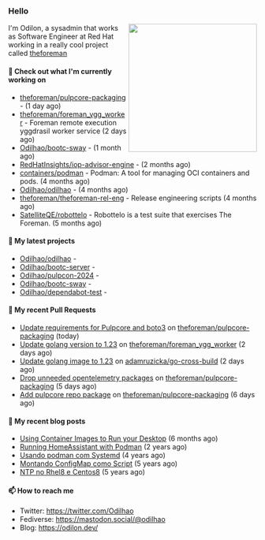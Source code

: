 ### Hello

<img align="right" src="https://avatars.githubusercontent.com/odilhao" width="260">

I'm Odilon, a sysadmin that works as Software Engineer at Red Hat working in a really cool project called [theforeman](https://theforeman.org/)

#### 👷 Check out what I'm currently working on

- [theforeman/pulpcore-packaging](https://github.com/theforeman/pulpcore-packaging) -  (1 day ago)
- [theforeman/foreman_ygg_worker](https://github.com/theforeman/foreman_ygg_worker) - Foreman remote execution yggdrasil worker service (2 days ago)
- [Odilhao/bootc-sway](https://github.com/Odilhao/bootc-sway) -  (1 month ago)
- [RedHatInsights/iop-advisor-engine](https://github.com/RedHatInsights/iop-advisor-engine) -  (2 months ago)
- [containers/podman](https://github.com/containers/podman) - Podman: A tool for managing OCI containers and pods. (4 months ago)
- [Odilhao/odilhao](https://github.com/Odilhao/odilhao) -  (4 months ago)
- [theforeman/theforeman-rel-eng](https://github.com/theforeman/theforeman-rel-eng) - Release engineering scripts (4 months ago)
- [SatelliteQE/robottelo](https://github.com/SatelliteQE/robottelo) - Robottelo is a test suite that exercises The Foreman. (5 months ago)

#### 🌱 My latest projects

- [Odilhao/odilhao](https://github.com/Odilhao/odilhao) - 
- [Odilhao/bootc-server](https://github.com/Odilhao/bootc-server) - 
- [Odilhao/pulpcon-2024](https://github.com/Odilhao/pulpcon-2024) - 
- [Odilhao/bootc-sway](https://github.com/Odilhao/bootc-sway) - 
- [Odilhao/dependabot-test](https://github.com/Odilhao/dependabot-test) - 

#### 🔨 My recent Pull Requests

- [Update requirements for Pulpcore and boto3](https://github.com/theforeman/pulpcore-packaging/pull/1909) on [theforeman/pulpcore-packaging](https://github.com/theforeman/pulpcore-packaging) (today)
- [Update golang version to 1.23](https://github.com/theforeman/foreman_ygg_worker/pull/23) on [theforeman/foreman_ygg_worker](https://github.com/theforeman/foreman_ygg_worker) (2 days ago)
- [Update golang image to 1.23](https://github.com/adamruzicka/go-cross-build/pull/1) on [adamruzicka/go-cross-build](https://github.com/adamruzicka/go-cross-build) (2 days ago)
- [Drop unneeded opentelemetry packages](https://github.com/theforeman/pulpcore-packaging/pull/1907) on [theforeman/pulpcore-packaging](https://github.com/theforeman/pulpcore-packaging) (5 days ago)
- [Add pulpcore repo package](https://github.com/theforeman/pulpcore-packaging/pull/1902) on [theforeman/pulpcore-packaging](https://github.com/theforeman/pulpcore-packaging) (6 days ago)

#### 📜 My recent blog posts

- [Using Container Images to Run your Desktop](https://odilon.dev/2024/10/29/building-a-desktop-with-bootc/) (6 months ago)
- [Running HomeAssistant with Podman](https://odilon.dev/2022/12/20/homeassistant-with-podman/) (2 years ago)
- [Usando podman com Systemd](https://odilon.dev/2020/06/30/usando-podman-com-systemd/) (4 years ago)
- [Montando ConfigMap como Script](https://odilon.dev/2020/03/08/montando-configmap-como-script/) (5 years ago)
- [NTP no Rhel8 e Centos8](https://odilon.dev/2019/09/17/2019-09-17-ntp-rhel8-centos8/) (5 years ago)


#### 📫 How to reach me

- Twitter: https://twitter.com/Odilhao
- Fediverse: https://mastodon.social/@odilhao
- Blog: https://odilon.dev/
